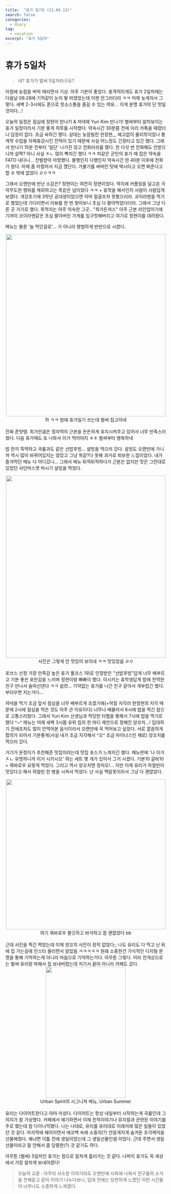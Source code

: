 ```yaml
---
title:  "휴가 일기5 (21.09.13)"
search: false
categories: 
  - diary
tag:
  - vacation
excerpt: "휴가 5일차"
---
```


# 휴가 5일차

>네? 휴가가 벌써 5일차라구요?

아침에 늦잠을 버억 때리면서 기상. 아주 기분이 좋았다. 충격적이게도 휴가 2일차때는 다음날 06:28에 기적같이 눈이 뙇 떠졌었는데 이젠 안그러더라 ㅋㅋ 어제 늦게자서 그렇다. 새벽 2-3시에도 폰으로 핫소스통을 즐길 수 있는 여유... 이게 분명 휴가의 단 맛일 것이다...!  

오늘의 일정은 점심에 정현이 만나기 & 저녁에 Yuri Kim 만나기! 벌써부터 알차보이는 휴가 일정이라서 기분 좋게 하루를 시작했다. 약속시간 30분쯤 전에 미리 카톡을 때렸더니 답장이 없다. 조금 싸하긴 했다. 상대는 늦잠빌런 한정현,,, 예고없이 물리학이었나 통계학 수업을 자체휴강시킨 전적이 있기 때문에 사실 어느정도 긴장타고 있긴 했다. 그래서 만나기 15분 전부터 '일단' 나가진 않고 전화러쉬를 했다. 한 다섯 번 전화해도 안받으니까 살짝? 아니 사실 ㅈㄴ 많이 빡치긴 했다 ㅋㅋ 피같은 군인의 휴가 때 잡은 약속을 FATO 내다니... 천벌받아 마땅했다. 불행인지 다행인지 약속시간 한 40분 이후에 전화가 왔다. 어제 좀 아팠어서 지금 깼단다. 가불기를 써버린 탓에 택시타고 오면 봐준다고 할 수 밖에 없었다 ㄹㅇㅋㅋ  

그래서 오랜만에 만난 소감은? 정현이는 여전히 정현이었다. 약지에 커플링을 달고온 극악무도한 행위를 제외하고는 똑같은 넘이었다 ㅋㅋ + 휴학을 해서인지 사람이 사람답게 보였다. 개강초기에 3학년 공대생이었으면 아마 얼굴조차 못봤으리라. 코이라멘을 먹기로 했었는데 기다리면서 리뷰를 한 번 찾아보니 초심 다 팔아먹었다더라. 그래서 그냥 다른 곳 가기로 했다. 목적지는 아주 익숙한 그곳.. "최가돈까스" 아주 근본 라인업이기에 기꺼이 코이라멘같은 초심 팔아버린 가게를 입구컷해버리고 여기로 정현이를 데려왔다.  

메뉴는 물론 '늘 먹던걸로'... 가 아니라 평범하게 반반으로 시켰다. 

<center>
<img src= "https://user-images.githubusercontent.com/68508521/133930998-9e4adf21-8dd2-42dc-90c8-3198c2e37c17.jpg" width="500" height="570">  

<br>
하 ㅋㅋ 밤에 휴가일기 쓰는데 벌써 침고이네
</center>
<br>
진짜 존맛탱. 최가만큼은 정자역의 근본을 든든하게 유지시켜주고 있어서 너무 만족스러웠다. 다음 휴가때도 또 나와서 이거 먹어야지 ㅎㅎ 벌써부터 행복하네  

밥 한끼 뚝딱하고 국룰과도 같은 선밥후빙... 설빙을 먹으러 갔다. 설빙도 오랜만에 가니까 역시 많이 바뀌어있지는 않았고 그냥 똑같?다 못해 과거로 퇴보한 느낌이었다. 내가 즐겨먹던 메뉴 다 어디갔니... 그래서 메뉴 뒤적뒤적하다가 근본은 없지만 맛은 그런대로 있었던 샤인머스캣 머시기 설빙을 먹었다. 

<center>
<img src= "https://user-images.githubusercontent.com/68508521/133931145-e98e8ed3-359a-4a4e-a295-5bda410b2e2d.jpg" width="500" height="570">  

<br>
사진은 그렇게 안 맛있어 보이네 ㅋㅋ 맛있었음 ㄹㅇ
</center>
<br>
포브스 선정 가장 만족감 높은 휴가 풀코스 1위로 인정받은 "선밥후빙"답게 너무 배부르고 기분 좋은 포만감을 느끼며 정현이랑 빠빠이 했다. 이시키는 휴학생답게 밤에 전역한 친구 만나서 술마신댄다 ㅋㅋ 쉽련... 기약없는 휴가를 나간 친구 같아서 개부럽긴 했다. 부러우면 지는거다...  


저녁을 먹기 조금 앞서 점심을 너무 배부르게 조졌기에(+악질 지각러 한정현의 지각 때문에 2시에 점심을 먹은 것도 아주 큰 이유이다) 너무나 배물러서 6시에 밥을 먹긴 참으로 고통스러웠다. 그래서 Yuri Kim 선생님과 적당한 타협을 통해서 7시에 밥을 먹기로 했다 ^~^ 메뉴는 어제 새벽 3시쯤 유뤼 킴의 한 마디 제안으로 정해진 양꼬치...! 입대하기 전에조차도 많이 안먹어본 음식이라서 오랜만에 꼭 먹어보고 싶었다. 서로 깔끔하게 합의가 되어서 기분좋게(사실 내가 조금 지각해서 ^오^ 조금 마이너스인 채로) 양꼬치를 먹으러 갔다.  

거기가 문정이가 추천해준 맛집이라는데 맛집 포스가 느껴지긴 했다. 메뉴판에 '나 이거 ㅈㄴ 유명하니까 이거 시키시오' 하는 세트 몇 개가 있어서 그거 시켰다. 기본10 갈비10 + 꿔바로우 요렇게 먹었다. 그리고 역시 양꼬치엔 칭따오!... 지만 이제 유리가 하얼빈이 맛있다고 해서 하얼빈 한 병을 시켜서 먹었다. 난 사실 맥알못이라서 그냥 다 괜찮았다. 

<center>
<img src= "https://user-images.githubusercontent.com/68508521/133931429-8d480ea9-a853-4d7d-80e8-5d83fec5a32a.jpg" width="500" height="470">  

<br>
여기 꿔바로우 쫄깃하고 바삭하고 참 괜찮았다 bb
</center>
<br>
근데 사진을 찍긴 찍었는데 이제 양꼬치 사진이 정작 없었다;; 나도 유리도 다 먹고 난 뒤에 집 가는길에 인스타 올리면서 알았음 ㅋㅋㅋㅋㅋ 원래 소중한건 가식적인 디지털 문명을 통해 기억하는게 아니라 마음으로 기억하는거다. 아무튼 그렇다. 어라 전개상으로는 벌써 유리랑 파해서 집 보내버렸는데 저기서 끝아 아니라 카페도 갔다.  

<center>
<img src= "https://user-images.githubusercontent.com/68508521/133931545-5f5eb292-03c5-41f4-bc5d-cb09383c8862.jpg" width="250" height="410">  

<br>
Urban Spirit의 시그니쳐 메뉴, Urban Summer
</center>
<br>
유리는 다이어트한다고 아아 마셨다. 다이어트는 항상 내일부터 시작하는게 국룰인데 그 의지가 참 가상했다. 카페에서 얘기하면서 이제 친척이야기나 뮤지컬과 관련된 이야기를 주로 했는데 참 다이나믹했다. 나는 나대로, 유리를 유리대로 이래저래 많은 일들이 있었던 것 같다. 마지막에 헤어지면서 에코백 속에 소중히(?) 안뭉게지게 숨겨둔 조각케익을 선물해줬다. 왜냐면 이틀 전에 생일이었는데 그 생일선물인셈 이었다. 근데 주면서 생일 선물이라고 말 안해서 좀 당황한(?) 것 같기도 하다.  

아무튼 (벌써) 5일차인 휴가는 참으로 알차게 흘러가는 것 같다. 나머지 휴가도 꼭 세상에서 가장 알차게 보내야겠다!
<br>

> 오늘의 교훈 : 아무리 사소한 이야기라도 오랜만에 사회에 나와서 친구들의 소식을 전해듣고 같이 이야기 나누다보니, 입대 전에는 당연하게 느꼈던 이런 시간들이 너무나도 소중하게 느껴졌다.